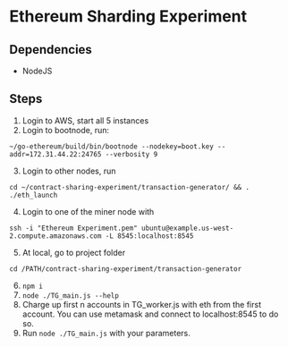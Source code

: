 # Ethereum Sharding Experiment

## Dependencies

- NodeJS

## Steps

1. Login to AWS, start all 5 instances
2. Login to bootnode, run:
```
~/go-ethereum/build/bin/bootnode --nodekey=boot.key --addr=172.31.44.22:24765 --verbosity 9
```
3. Login to other nodes, run
```
cd ~/contract-sharing-experiment/transaction-generator/ && . ./eth_launch
```
4. Login to one of the miner node with
```
ssh -i "Ethereum Experiment.pem" ubuntu@example.us-west-2.compute.amazonaws.com -L 8545:localhost:8545
```
5. At local, go to project folder
```
cd /PATH/contract-sharing-experiment/transaction-generator
```
6. `npm i`
7. `node ./TG_main.js --help`
8. Charge up first n accounts in TG_worker.js with eth from the first account. You can use metamask and connect to localhost:8545 to do so.
9. Run `node ./TG_main.js` with your parameters.